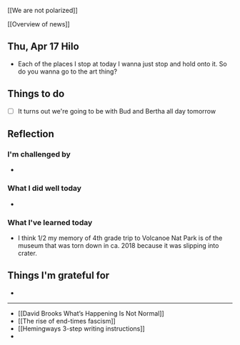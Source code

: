 [[We are not polarized]]

[[Overview of news]]

## ﻿﻿Thu, Apr 17﻿ Hilo
- Each of the places I stop at today I wanna just stop and hold onto it. So do you wanna go to the art thing?
 
## Things to do

- [ ] It turns out we're going to be with Bud and Bertha all day tomorrow

## Reflection


### I'm challenged by

- 

### What I did well today

- 

### What I've learned today

- I think 1/2 my memory of 4th grade trip to Volcanoe Nat Park is of the museum that was torn down in ca. 2018 because it was slipping into crater.

## Things I'm grateful for

-

---

- [[David Brooks  What’s Happening Is Not Normal]]
- [[The rise of end-times fascism]]
- [[Hemingways 3-step writing instructions]]
- 